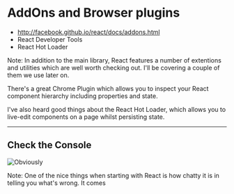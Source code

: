 # AddOns and Browser plugins
- http://facebook.github.io/react/docs/addons.html
- React Developer Tools
- React Hot Loader

Note:
In addition to the main library, React features a number of extentions and utilities which are well worth checking out. I'll be covering a couple of them we use later on.

There's a great Chrome Plugin which allows you to inspect your React component hierarchy including properties and state.

I've also heard good things about the React Hot Loader, which allows you to live-edit components on a page whilst persisting state.


---

## Check the Console
![Obviously](http://i.imgur.com/Q614M8P.gif:large)

Note:
One of the nice things when starting with React is how chatty it is in telling you what's wrong. It comes
